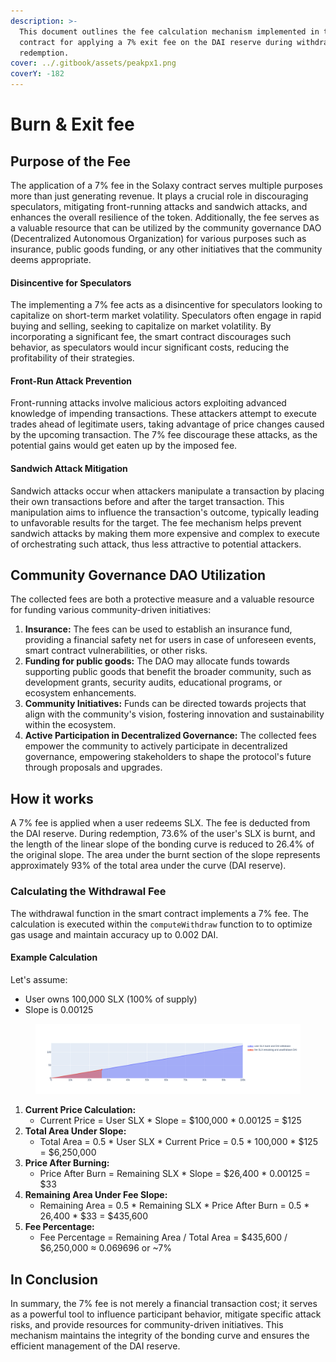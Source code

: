 ```yaml
---
description: >-
  This document outlines the fee calculation mechanism implemented in the smart
  contract for applying a 7% exit fee on the DAI reserve during withdrawal or
  redemption.
cover: ../.gitbook/assets/peakpx1.png
coverY: -182
---
```


# Burn & Exit fee

## Purpose of the Fee

The application of a 7% fee in the Solaxy contract serves multiple purposes more than just generating revenue. It plays a crucial role in discouraging speculators, mitigating front-running attacks and sandwich attacks, and enhances the overall resilience of the token. Additionally, the fee serves as a valuable resource that can be utilized by the community governance DAO (Decentralized Autonomous Organization) for various purposes such as insurance, public goods funding, or any other initiatives that the community deems appropriate.

#### Disincentive for Speculators

The implementing a 7% fee acts as a disincentive for speculators looking to capitalize on short-term market volatility. Speculators often engage in rapid buying and selling, seeking to capitalize on market volatility. By incorporating a significant fee, the smart contract discourages such behavior, as speculators would incur significant costs, reducing the profitability of their strategies.

#### Front-Run Attack Prevention

Front-running attacks involve malicious actors exploiting advanced knowledge of impending transactions. These attackers attempt to execute trades ahead of legitimate users, taking advantage of price changes caused by the upcoming transaction. The 7% fee discourage these attacks, as the potential gains would get eaten up by the imposed fee.

#### Sandwich Attack Mitigation

Sandwich attacks occur when attackers manipulate a transaction by placing their own transactions before and after the target transaction. This manipulation aims to influence the transaction's outcome, typically leading to unfavorable results for the target. The fee mechanism helps prevent sandwich attacks by making them more expensive and complex to execute of orchestrating such attack, thus less attractive to potential attackers.

## Community Governance DAO Utilization

The collected fees are both a protective measure and a valuable resource for funding various community-driven initiatives:

1. **Insurance:** The fees can be used to establish an insurance fund, providing a financial safety net for users in case of unforeseen events, smart contract vulnerabilities, or other risks.
2. **Funding for public goods:** The DAO may allocate funds towards supporting public goods that benefit the broader community, such as development grants, security audits, educational programs, or ecosystem enhancements.
3. **Community Initiatives:** Funds can be directed towards projects that align with the community's vision, fostering innovation and sustainability within the ecosystem.
4. **Active Participation in Decentralized Governance:** The collected fees empower the community to actively participate in decentralized governance, empowering stakeholders to shape the protocol's future through proposals and upgrades.

## How it works

A 7% fee is applied when a user redeems SLX. The fee is deducted from the DAI reserve. During redemption, 73.6% of the user's SLX is burnt, and the length of the linear slope of the bonding curve is reduced to 26.4% of the original slope. The area under the burnt section of the slope represents approximately 93% of the total area under the curve (DAI reserve).

### Calculating the Withdrawal Fee

The withdrawal function in the smart contract implements a 7% fee. The calculation is executed within the `computeWithdraw` function to to optimize gas usage and maintain accuracy up to 0.002 DAI.

#### Example Calculation

Let's assume:

* User owns 100,000 SLX (100% of supply)
* Slope is 0.00125

<figure><img src="../.gitbook/assets/newplot(16).png" alt=""><figcaption></figcaption></figure>

1. **Current Price Calculation:**
   * Current Price = User SLX \* Slope = $100,000 \* 0.00125 = $125
2. **Total Area Under Slope:**
   * Total Area = 0.5 \* User SLX \* Current Price = 0.5 \* 100,000 \* $125 = $6,250,000
3. **Price After Burning:**
   * Price After Burn = Remaining SLX \* Slope = $26,400 \* 0.00125 = $33
4. **Remaining Area Under Fee Slope:**
   * Remaining Area = 0.5 \* Remaining SLX \* Price After Burn = 0.5 \* 26,400 \* $33 = $435,600
5. **Fee Percentage:**
   * Fee Percentage = Remaining Area / Total Area = $435,600 / $6,250,000 ≈ 0.069696 or \~7%

## In Conclusion

In summary, the 7% fee is not merely a financial transaction cost; it serves as a powerful tool to influence participant behavior, mitigate specific attack risks, and provide resources for community-driven initiatives. This mechanism maintains the integrity of the bonding curve and ensures the efficient management of the DAI reserve.
